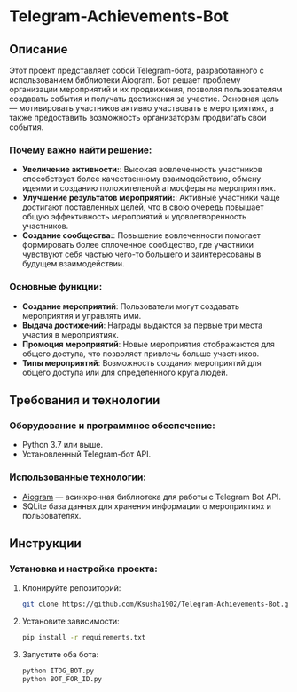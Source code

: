 # Telegram-Achievements-Bot
## Описание
Этот проект представляет собой Telegram-бота, разработанного с использованием библиотеки Aiogram. Бот решает проблему организации мероприятий и их продвижения, позволяя пользователям создавать события и получать достижения за участие. Основная цель — мотивировать участников активно участвовать в мероприятиях, а также предоставить возможность организаторам продвигать свои события.
### Почему важно найти решение:
- **Увеличение активности:**: Высокая вовлеченность участников способствует более качественному взаимодействию, обмену идеями и созданию положительной атмосферы на мероприятиях.
- **Улучшение результатов мероприятий:**: Активные участники чаще достигают поставленных целей, что в свою очередь повышает общую эффективность мероприятий и удовлетворенность участников.
- **Создание сообщества:**: Повышение вовлеченности помогает формировать более сплоченное сообщество, где участники чувствуют себя частью чего-то большего и заинтересованы в будущем взаимодействии.


### Основные функции:
- **Создание мероприятий**: Пользователи могут создавать мероприятия и управлять ими.
- **Выдача достижений**: Награды выдаются за первые три места участия в мероприятиях.
- **Промоция мероприятий**: Новые мероприятия отображаются для общего доступа, что позволяет привлечь больше участников.
- **Типы мероприятий**: Возможность создания мероприятий для общего доступа или для определённого круга людей.

## Требования и технологии
### Оборудование и программное обеспечение:
- Python 3.7 или выше.
- Установленный Telegram-бот API.

### Использованные технологии:
- [Aiogram](https://docs.aiogram.dev/en/latest/) — асинхронная библиотека для работы с Telegram Bot API.
- SQLite база данных для хранения информации о мероприятиях и пользователях.

## Инструкции
### Установка и настройка проекта:
1. Клонируйте репозиторий:
   ```bash
   git clone https://github.com/Ksusha1902/Telegram-Achievements-Bot.git
2. Установите зависимости:
    ```bash
    pip install -r requirements.txt
3. Запустите оба бота:
    ```bash
    python ITOG_BOT.py
    python BOT_FOR_ID.py
